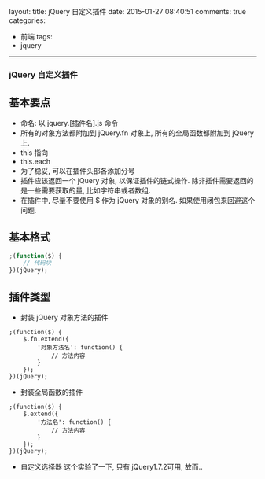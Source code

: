 layout:
title: jQuery 自定义插件	
date: 2015-01-27 08:40:51
comments: true
categories:
- 前端
tags:
- jquery
---

### jQuery 自定义插件
## 基本要点
* 命名: 以 jquery.[插件名].js 命令
* 所有的对象方法都附加到 jQuery.fn 对象上, 所有的全局函数都附加到 jQuery 上.
* this 指向
* this.each
* 为了稳妥, 可以在插件头部各添加分号
* 插件应该返回一个 jQuery 对象, 以保证插件的链式操作. 除非插件需要返回的是一些需要获取的量, 比如字符串或者数组.
* 在插件中, 尽量不要使用 $ 作为 jQuery 对象的别名. 如果使用闭包来回避这个问题.

## 基本格式
````javascript
;(function($) {
    // 代码块
})(jQuery);
````
## 插件类型
* 封装 jQuery 对象方法的插件

````
;(function($) {
    $.fn.extend({
        '对象方法名': function() {
            // 方法内容
        }
    });
})(jQuery);
````
* 封装全局函数的插件

````
;(function($) {
    $.extend({
        '方法名': function() {
            // 方法内容
        }
    });
})(jQuery);
````
* 自定义选择器
    这个实验了一下, 只有 jQuery1.7.2可用, 故而..




